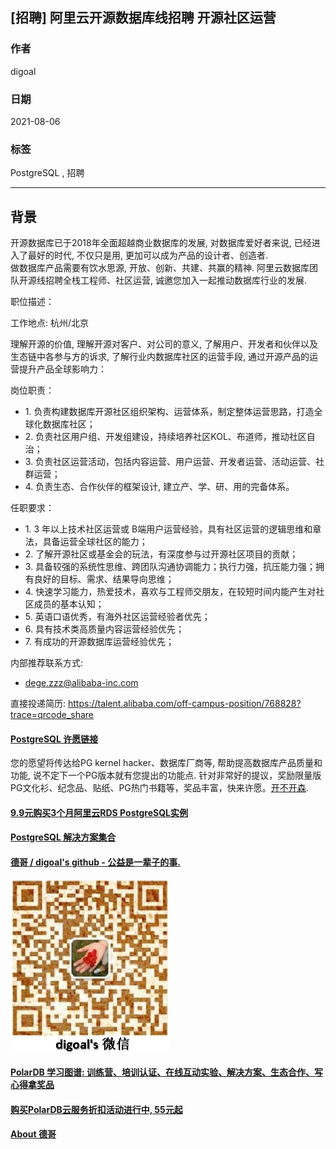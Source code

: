 ## [招聘] 阿里云开源数据库线招聘 开源社区运营    
    
### 作者    
digoal    
    
### 日期    
2021-08-06    
    
### 标签    
PostgreSQL , 招聘     
    
----    
    
## 背景    
开源数据库已于2018年全面超越商业数据库的发展, 对数据库爱好者来说, 已经进入了最好的时代, 不仅只是用, 更加可以成为产品的设计者、创造者.      
做数据库产品需要有饮水思源, 开放、创新、共建、共赢的精神. 阿里云数据库团队开源线招聘全栈工程师、社区运营, 诚邀您加入一起推动数据库行业的发展.    
    
职位描述：      
  
工作地点: 杭州/北京  
    
理解开源的价值, 理解开源对客户、对公司的意义, 了解用户、开发者和伙伴以及生态链中各参与方的诉求, 了解行业内数据库社区的运营手段, 通过开源产品的运营提升产品全球影响力：  
  
岗位职责：   
- 1\. 负责构建数据库开源社区组织架构、运营体系，制定整体运营思路，打造全球化数据库社区； 
- 2\. 负责社区用户组、开发组建设，持续培养社区KOL、布道师，推动社区自治；
- 3\. 负责社区运营活动，包括内容运营、用户运营、开发者运营、活动运营、社群运营；  
- 4\. 负责生态、合作伙伴的框架设计, 建立产、学、研、用的完备体系。 							
  
任职要求：   
- 1\. 3 年以上技术社区运营或 B端用户运营经验，具有社区运营的逻辑思维和章法，具备运营全球社区的能力； 
- 2\. 了解开源社区或基金会的玩法，有深度参与过开源社区项目的贡献；  
- 3\. 具备较强的系统性思维、跨团队沟通协调能力；执行力强，抗压能力强；拥有良好的目标、需求、结果导向思维； 
- 4\. 快速学习能力，热爱技术，喜欢与工程师交朋友，在较短时间内能产生对社区成员的基本认知；  
- 5\. 英语口语优秀，有海外社区运营经验者优先；  
- 6\. 具有技术类高质量内容运营经验优先；  
- 7\. 有成功的开源数据库运营经验优先；  		
    
内部推荐联系方式:    
- dege.zzz@alibaba-inc.com    
    
直接投递简历: https://talent.alibaba.com/off-campus-position/768828?trace=qrcode_share  
    
  
#### [PostgreSQL 许愿链接](https://github.com/digoal/blog/issues/76 "269ac3d1c492e938c0191101c7238216")
您的愿望将传达给PG kernel hacker、数据库厂商等, 帮助提高数据库产品质量和功能, 说不定下一个PG版本就有您提出的功能点. 针对非常好的提议，奖励限量版PG文化衫、纪念品、贴纸、PG热门书籍等，奖品丰富，快来许愿。[开不开森](https://github.com/digoal/blog/issues/76 "269ac3d1c492e938c0191101c7238216").  
  
  
#### [9.9元购买3个月阿里云RDS PostgreSQL实例](https://www.aliyun.com/database/postgresqlactivity "57258f76c37864c6e6d23383d05714ea")
  
  
#### [PostgreSQL 解决方案集合](https://yq.aliyun.com/topic/118 "40cff096e9ed7122c512b35d8561d9c8")
  
  
#### [德哥 / digoal's github - 公益是一辈子的事.](https://github.com/digoal/blog/blob/master/README.md "22709685feb7cab07d30f30387f0a9ae")
  
  
![digoal's wechat](../pic/digoal_weixin.jpg "f7ad92eeba24523fd47a6e1a0e691b59")
  
  
#### [PolarDB 学习图谱: 训练营、培训认证、在线互动实验、解决方案、生态合作、写心得拿奖品](https://www.aliyun.com/database/openpolardb/activity "8642f60e04ed0c814bf9cb9677976bd4")
  
  
#### [购买PolarDB云服务折扣活动进行中, 55元起](https://www.aliyun.com/activity/new/polardb-yunparter?userCode=bsb3t4al "e0495c413bedacabb75ff1e880be465a")
  
  
#### [About 德哥](https://github.com/digoal/blog/blob/master/me/readme.md "a37735981e7704886ffd590565582dd0")
  
